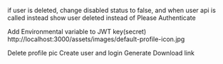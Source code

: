 if user is deleted, change disabled status to false, and when user api is called instead show user deleted instead of Please Authenticate

Add Environmental variable to JWT key(secret)
http://localhost:3000/assets/images/default-profile-icon.jpg

Delete profile pic
Create user and login
Generate Download link
